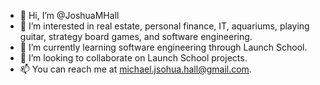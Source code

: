 - 👋 Hi, I’m @JoshuaMHall
- 👀 I’m interested in real estate, personal finance, IT, aquariums, playing guitar, strategy board games, and software engineering.
- 🌱 I’m currently learning software engineering through Launch School.
- 💞️ I’m looking to collaborate on Launch School projects.
- 📫 You can reach me at michael.jsohua.hall@gmail.com.

<!---
JoshuaMHall/JoshuaMHall is a ✨ special ✨ repository because its `README.md` (this file) appears on your GitHub profile.
You can click the Preview link to take a look at your changes.
--->
